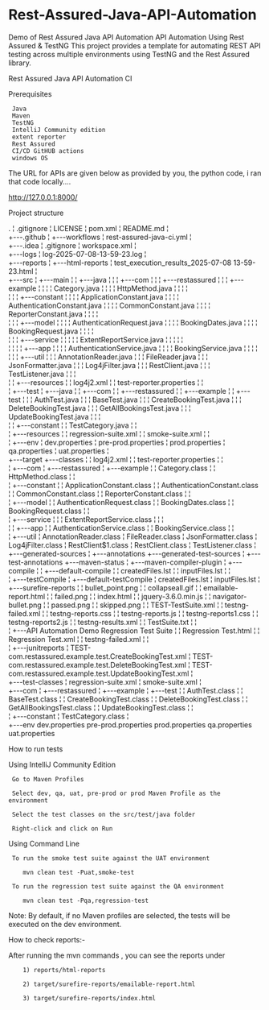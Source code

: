 # Rest-Assured-Java-API-Automation
Demo of Rest Assured Java API Automation
API Automation Using Rest Assured & TestNG
This project provides a template for automating REST API testing across multiple environments using TestNG and the Rest Assured library.

Rest Assured Java API Automation CI

Prerequisites

     Java
     Maven
     TestNG
     IntelliJ Community edition
     extent reporter
     Rest Assured
     CI/CD GitHUB actions
     windows OS

The URL for APIs are given below as provided by you, the python code, i ran that code locally....

   http://127.0.0.1:8000/
     
Project structure

.
¦   .gitignore
¦   LICENSE
¦   pom.xml
¦   README.md
¦   
+---.github
¦   +---workflows
¦           rest-assured-java-ci.yml
¦           
+---.idea
¦       .gitignore
¦       workspace.xml
¦       
+---logs
¦       log-2025-07-08-13-59-23.log
¦       
+---reports
¦   +---html-reports
¦           test_execution_results_2025-07-08 13-59-23.html
¦           
+---src
¦   +---main
¦   ¦   +---java
¦   ¦   ¦   +---com
¦   ¦   ¦       +---restassured
¦   ¦   ¦           +---example
¦   ¦   ¦               ¦   Category.java
¦   ¦   ¦               ¦   HttpMethod.java
¦   ¦   ¦               ¦   
¦   ¦   ¦               +---constant
¦   ¦   ¦               ¦       ApplicationConstant.java
¦   ¦   ¦               ¦       AuthenticationConstant.java
¦   ¦   ¦               ¦       CommonConstant.java
¦   ¦   ¦               ¦       ReporterConstant.java
¦   ¦   ¦               ¦       
¦   ¦   ¦               +---model
¦   ¦   ¦               ¦       AuthenticationRequest.java
¦   ¦   ¦               ¦       BookingDates.java
¦   ¦   ¦               ¦       BookingRequest.java
¦   ¦   ¦               ¦       
¦   ¦   ¦               +---service
¦   ¦   ¦               ¦   ¦   ExtentReportService.java
¦   ¦   ¦               ¦   ¦   
¦   ¦   ¦               ¦   +---app
¦   ¦   ¦               ¦           AuthenticationService.java
¦   ¦   ¦               ¦           BookingService.java
¦   ¦   ¦               ¦           
¦   ¦   ¦               +---util
¦   ¦   ¦                       AnnotationReader.java
¦   ¦   ¦                       FileReader.java
¦   ¦   ¦                       JsonFormatter.java
¦   ¦   ¦                       Log4jFilter.java
¦   ¦   ¦                       RestClient.java
¦   ¦   ¦                       TestListener.java
¦   ¦   ¦                       
¦   ¦   +---resources
¦   ¦           log4j2.xml
¦   ¦           test-reporter.properties
¦   ¦           
¦   +---test
¦       +---java
¦       ¦   +---com
¦       ¦       +---restassured
¦       ¦           +---example
¦       ¦               +---test
¦       ¦                   ¦   AuthTest.java
¦       ¦                   ¦   BaseTest.java
¦       ¦                   ¦   CreateBookingTest.java
¦       ¦                   ¦   DeleteBookingTest.java
¦       ¦                   ¦   GetAllBookingsTest.java
¦       ¦                   ¦   UpdateBookingTest.java
¦       ¦                   ¦   
¦       ¦                   +---constant
¦       ¦                           TestCategory.java
¦       ¦                           
¦       +---resources
¦           ¦   regression-suite.xml
¦           ¦   smoke-suite.xml
¦           ¦   
¦           +---env
¦                   dev.properties
¦                   pre-prod.properties
¦                   prod.properties
¦                   qa.properties
¦                   uat.properties
¦                   
+---target
    +---classes
    ¦   ¦   log4j2.xml
    ¦   ¦   test-reporter.properties
    ¦   ¦   
    ¦   +---com
    ¦       +---restassured
    ¦           +---example
    ¦               ¦   Category.class
    ¦               ¦   HttpMethod.class
    ¦               ¦   
    ¦               +---constant
    ¦               ¦       ApplicationConstant.class
    ¦               ¦       AuthenticationConstant.class
    ¦               ¦       CommonConstant.class
    ¦               ¦       ReporterConstant.class
    ¦               ¦       
    ¦               +---model
    ¦               ¦       AuthenticationRequest.class
    ¦               ¦       BookingDates.class
    ¦               ¦       BookingRequest.class
    ¦               ¦       
    ¦               +---service
    ¦               ¦   ¦   ExtentReportService.class
    ¦               ¦   ¦   
    ¦               ¦   +---app
    ¦               ¦           AuthenticationService.class
    ¦               ¦           BookingService.class
    ¦               ¦           
    ¦               +---util
    ¦                       AnnotationReader.class
    ¦                       FileReader.class
    ¦                       JsonFormatter.class
    ¦                       Log4jFilter.class
    ¦                       RestClient$1.class
    ¦                       RestClient.class
    ¦                       TestListener.class
    ¦                       
    +---generated-sources
    ¦   +---annotations
    +---generated-test-sources
    ¦   +---test-annotations
    +---maven-status
    ¦   +---maven-compiler-plugin
    ¦       +---compile
    ¦       ¦   +---default-compile
    ¦       ¦           createdFiles.lst
    ¦       ¦           inputFiles.lst
    ¦       ¦           
    ¦       +---testCompile
    ¦           +---default-testCompile
    ¦                   createdFiles.lst
    ¦                   inputFiles.lst
    ¦                   
    +---surefire-reports
    ¦   ¦   bullet_point.png
    ¦   ¦   collapseall.gif
    ¦   ¦   emailable-report.html
    ¦   ¦   failed.png
    ¦   ¦   index.html
    ¦   ¦   jquery-3.6.0.min.js
    ¦   ¦   navigator-bullet.png
    ¦   ¦   passed.png
    ¦   ¦   skipped.png
    ¦   ¦   TEST-TestSuite.xml
    ¦   ¦   testng-failed.xml
    ¦   ¦   testng-reports.css
    ¦   ¦   testng-reports.js
    ¦   ¦   testng-reports1.css
    ¦   ¦   testng-reports2.js
    ¦   ¦   testng-results.xml
    ¦   ¦   TestSuite.txt
    ¦   ¦   
    ¦   +---API Automation Demo Regression Test Suite
    ¦   ¦       Regression Test.html
    ¦   ¦       Regression Test.xml
    ¦   ¦       testng-failed.xml
    ¦   ¦       
    ¦   +---junitreports
    ¦           TEST-com.restassured.example.test.CreateBookingTest.xml
    ¦           TEST-com.restassured.example.test.DeleteBookingTest.xml
    ¦           TEST-com.restassured.example.test.UpdateBookingTest.xml
    ¦           
    +---test-classes
        ¦   regression-suite.xml
        ¦   smoke-suite.xml
        ¦   
        +---com
        ¦   +---restassured
        ¦       +---example
        ¦           +---test
        ¦               ¦   AuthTest.class
        ¦               ¦   BaseTest.class
        ¦               ¦   CreateBookingTest.class
        ¦               ¦   DeleteBookingTest.class
        ¦               ¦   GetAllBookingsTest.class
        ¦               ¦   UpdateBookingTest.class
        ¦               ¦   
        ¦               +---constant
        ¦                       TestCategory.class
        ¦                       
        +---env
                dev.properties
                pre-prod.properties
                prod.properties
                qa.properties
                uat.properties
                

How to run tests

   Using IntelliJ Community Edition

     Go to Maven Profiles

     Select dev, qa, uat, pre-prod or prod Maven Profile as the environment

     Select the test classes on the src/test/java folder

     Right-click and click on Run

Using Command Line

     To run the smoke test suite against the UAT environment

        mvn clean test -Puat,smoke-test

     To run the regression test suite against the QA environment

        mvn clean test -Pqa,regression-test

Note: By default, if no Maven profiles are selected, the tests will be executed on the dev environment.

How to check reports:-

  After running the mvn commands , you can see the reports under
  
        1) reports/html-reports
        
        2) target/surefire-reports/emailable-report.html
        
        3) target/surefire-reports/index.html
